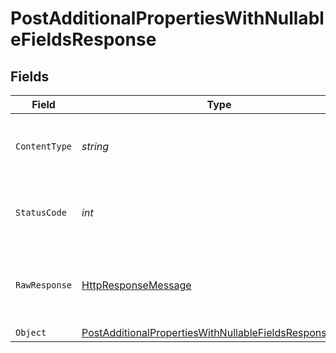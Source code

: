 # PostAdditionalPropertiesWithNullableFieldsResponse


## Fields

| Field                                                                                                                                       | Type                                                                                                                                        | Required                                                                                                                                    | Description                                                                                                                                 |
| ------------------------------------------------------------------------------------------------------------------------------------------- | ------------------------------------------------------------------------------------------------------------------------------------------- | ------------------------------------------------------------------------------------------------------------------------------------------- | ------------------------------------------------------------------------------------------------------------------------------------------- |
| `ContentType`                                                                                                                               | *string*                                                                                                                                    | :heavy_check_mark:                                                                                                                          | HTTP response content type for this operation                                                                                               |
| `StatusCode`                                                                                                                                | *int*                                                                                                                                       | :heavy_check_mark:                                                                                                                          | HTTP response status code for this operation                                                                                                |
| `RawResponse`                                                                                                                               | [HttpResponseMessage](https://learn.microsoft.com/en-us/dotnet/api/system.net.http.httpresponsemessage?view=net-5.0)                        | :heavy_check_mark:                                                                                                                          | Raw HTTP response; suitable for custom response parsing                                                                                     |
| `Object`                                                                                                                                    | [PostAdditionalPropertiesWithNullableFieldsResponseBody](../../Models/Operations/PostAdditionalPropertiesWithNullableFieldsResponseBody.md) | :heavy_minus_sign:                                                                                                                          | Ok                                                                                                                                          |